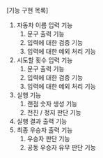 [기능 구현 목록]
1. 자동차 이름 입력 기능
   1. 문구 출력 기능
   2. 입력에 대한 검증 기능
   3. 입력에 대한 예외 처리 기능
2. 시도할 횟수 입력 기능
   1. 문구 출력 기능
   2. 입력에 대한 검증 기능
   3. 입력에 대한 예외 처리 기능
3. 실행 기능
   1. 랜점 숫자 생성 기능
   2. 전진 / 정지 판단 기능
4. 실행 결과 출력 기능
5. 최종 우승자 출력 기능
   1. 우승자 판단 기능
   2. 공동 우승자 유무 판단 기능